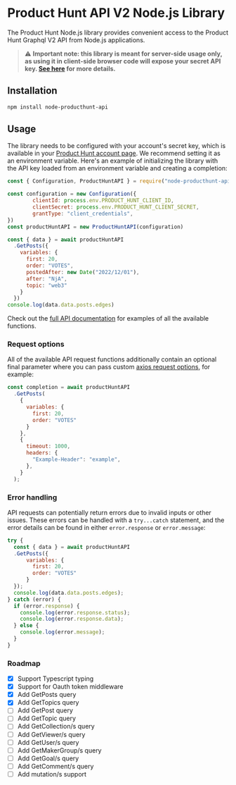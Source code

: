 # Product Hunt API V2 Node.js Library
The Product Hunt Node.js library provides convenient access to the Product Hunt Graphql V2 API from Node.js applications.

> ⚠️ **Important note: this library is meant for server-side usage only, as using it in client-side browser code will expose your secret API key. [See here](https://api.producthunt.com/v2/docs) for more details.**

## Installation

```bash
npm install node-producthunt-api
```

## Usage

The library needs to be configured with your account's secret key, which is available in your [Product Hunt account page]([https://platform.openai.com/account/api-keys](https://www.producthunt.com/v2/oauth/applications)). We recommend setting it as an environment variable. Here's an example of initializing the library with the API key loaded from an environment variable and creating a completion:

```javascript
const { Configuration, ProductHuntAPI } = require("node-producthunt-api");

const configuration = new Configuration({
        clientId: process.env.PRODUCT_HUNT_CLIENT_ID,
        clientSecret: process.env.PRODUCT_HUNT_CLIENT_SECRET,
        grantType: "client_credentials",
})
const productHuntAPI = new ProductHuntAPI(configuration)

const { data } = await productHuntAPI
  .GetPosts({
    variables: {
      first: 20,
      order: "VOTES",
      postedAfter: new Date("2022/12/01"),
      after: "NjA",
      topic: "web3"
    }
  })
console.log(data.data.posts.edges)
```

Check out the [full API documentation](http://api-v2-docs.producthunt.com.s3-website-us-east-1.amazonaws.com/object/post/) for examples of all the available functions.

### Request options

All of the available API request functions additionally contain an optional final parameter where you can pass custom [axios request options](https://axios-http.com/docs/req_config), for example:

```javascript
const completion = await productHuntAPI
  .GetPosts(
    {
      variables: {
        first: 20,
        order: "VOTES"
      }
    },
    {
      timeout: 1000,
      headers: {
        "Example-Header": "example",
      },
    }
  );
```

### Error handling

API requests can potentially return errors due to invalid inputs or other issues. These errors can be handled with a `try...catch` statement, and the error details can be found in either `error.response` or `error.message`:

```javascript
try {
  const { data } = await productHuntAPI
  .GetPosts({
      variables: {
        first: 20,
        order: "VOTES"
      }
  });
  console.log(data.data.posts.edges);
} catch (error) {
  if (error.response) {
    console.log(error.response.status);
    console.log(error.response.data);
  } else {
    console.log(error.message);
  }
}
```


### Roadmap

- [x] Support Typescript typing
- [x] Support for Oauth token middleware
- [x] Add GetPosts query
- [x] Add GetTopics query
- [ ] Add GetPost query
- [ ] Add GetTopic query
- [ ] Add GetCollection/s query
- [ ] Add GetViewer/s query
- [ ] Add GetUser/s query
- [ ] Add GetMakerGroup/s query
- [ ] Add GetGoal/s query
- [ ] Add GetComment/s query
- [ ] Add mutation/s support